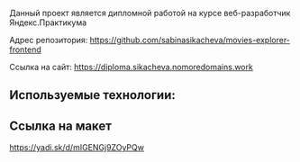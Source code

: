 Данный проект является дипломной работой на курсе веб-разработчик Яндекс.Практикума

Адрес репозитория: https://github.com/sabinasikacheva/movies-explorer-frontend

Ссылка на сайт: https://diploma.sikacheva.nomoredomains.work

## Используемые технологии:

## Ссылка на макет

https://yadi.sk/d/mIGENGj9ZOyPQw
